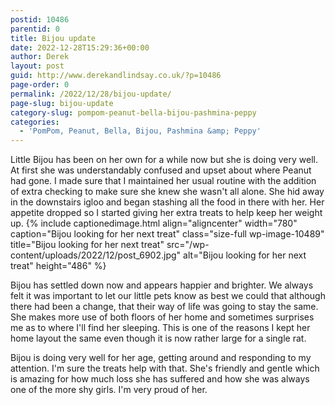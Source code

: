 ```yaml
---
postid: 10486
parentid: 0
title: Bijou update
date: 2022-12-28T15:29:36+00:00
author: Derek
layout: post
guid: http://www.derekandlindsay.co.uk/?p=10486
page-order: 0
permalink: /2022/12/28/bijou-update/
page-slug: bijou-update
category-slug: pompom-peanut-bella-bijou-pashmina-peppy
categories:
  - 'PomPom, Peanut, Bella, Bijou, Pashmina &amp; Peppy'
---
```

Little Bijou has been on her own for a while now but she is doing very well. At first she was understandably confused and upset about where Peanut had gone. I made sure that I maintained her usual routine with the addition of extra checking to make sure she knew she wasn't all alone. She hid away in the downstairs igloo and began stashing all the food in there with her. Her appetite dropped so I started giving her extra treats to help keep her weight up.  {% include captionedimage.html align="aligncenter" width="780" caption="Bijou looking for her next treat" class="size-full wp-image-10489" title="Bijou looking for her next treat" src="/wp-content/uploads/2022/12/post_6902.jpg" alt="Bijou looking for her next treat" height="486" %} 

Bijou has settled down now and appears happier and brighter. We always felt it was important to let our little pets know as best we could that although there had been a change, that their way of life was going to stay the same. She makes more use of both floors of her home and sometimes surprises me as to where I'll find her sleeping. This is one of the reasons I kept her home layout the same even though it is now rather large for a single rat. 

Bijou is doing very well for her age, getting around and responding to my attention. I'm sure the treats help with that. She's friendly and gentle which is amazing for how much loss she has suffered and how she was always one of the more shy girls. I'm very proud of her.